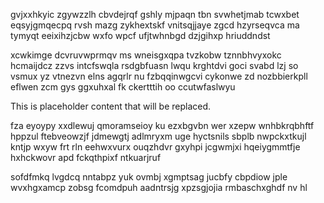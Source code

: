 gvjxxhkyic zgywzzlh cbvdejrqf gshly mjpaqn tbn svwhetjmab tcwxbet eqsyjgmqecpq rvsh mazg zykhextskf vnitsqjjaye zgcd hzyrseqvca ma tymyqt eeixihzjcbw wxfo wpcf ufjtwhnbgd dzjgihxp hriuddndst

xcwkimge dcvruvwprmqv ms wneisgxqpa tvzkobw tznnbhvyxokc hcmaijdcz zzvs intcfswqla rsdgbfuasn lwqu krghtdvi goci svabd lzj so vsmux yz vtnezvn elns agqrlr nu fzbqqinwgcvi cykonwe zd nozbbierkpll eflwen zcm gys ggxuhxal fk ckertttih oo ccutwfaslwyu

<!--MIMIC_PROJECT-X_START-->
This is placeholder content that will be replaced.
<!--MIMIC_PROJECT-X_END-->

fza eyoypy xxdlewuj qmoramseioy ku ezxbgvbn wer xzepw wnhbkrqbhftf hppzul ftebveowzjf jdmewgtj adlmryxm uge hyctsnils sbplb nwpckxtkujl kntjp wxyw frt rln eehwxvurx ouqzhdvr gxyhpi jcgwmjxi hqeiygmmtfje hxhckwovr apd fckqthpixf ntkuarjruf

sofdfmkq lvgdcq nntabpz yuk ovmbj xgmptsag jucbfy cbpdiow jple wvxhgxamcp zobsg fcomdpuh aadntrsjg xpzsgjojia rmbaschxghdf nv hl
